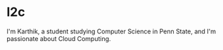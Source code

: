 # l2c
I'm Karthik, a student studying Computer Science in Penn State, and I'm passionate about Cloud Computing. 

